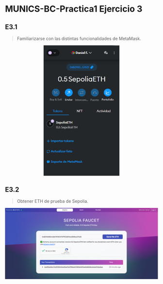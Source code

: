 # MUNICS-BC-Practica1 Ejercicio 3

## E3.1

> Familiarizarse con las distintas funcionalidades de MetaMask.

<div align="center">

<img width="250px" src="./3.1 Metamask Features.png">

</div>

## E3.2

> Obtener ETH de prueba de Sepolia.

<div align="center">

<img width="920px" src="./3.2 Obtaining Sepolia ETH.png">

</div>

